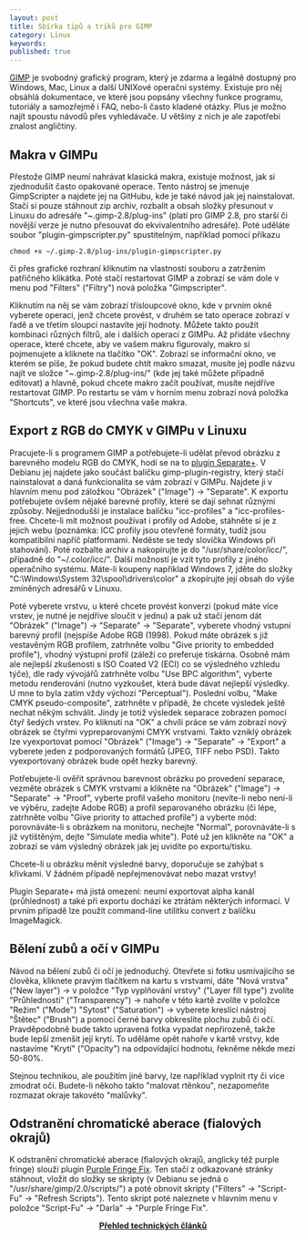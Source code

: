 ```yaml
---
layout: post
title: Sbírka tipů a triků pro GIMP
category: Linux
keywords:
published: true
---
```


[GIMP](http://www.gimp.org/) je svobodný grafický program, který je zdarma a legálně dostupný pro Windows, Mac, Linux a další UNIXové operační systémy. Existuje pro něj obsáhlá dokumentace, ve které jsou popsány všechny funkce programu, tutoriály a samozřejmě i FAQ, nebo-li často kladené otázky. Plus je možno najít spoustu návodů přes vyhledávače. U většiny z nich je ale zapotřebí znalost angličtiny.

## Makra v GIMPu

Přestože GIMP neumí nahrávat klasická makra, existuje možnost, jak si zjednodušit často opakované operace. Tento nástroj se jmenuje GimpScripter a najdete jej na GitHubu, kde je také návod jak jej nainstalovat. Stačí si pouze stáhnout zip archiv, rozbalit a obsah složky přesunout v Linuxu do adresáře "~.gimp-2.8/plug-ins" (platí pro GIMP 2.8, pro starší či novější verze je nutno přesouvat do ekvivalentního adresáře). Poté uděláte soubor "plugin-gimpscripter.py" spustitelným, například pomocí příkazu
```
chmod +x ~/.gimp-2.8/plug-ins/plugin-gimpscripter.py
```
či přes grafické rozhraní kliknutím na vlastnosti souboru a zatržením patřičného klikátka. Poté stačí restartovat GIMP a zobrazí se vám dole v menu pod "Filters" ("Filtry") nová položka "Gimpscripter".

Kliknutím na něj se vám zobrazí třísloupcové okno, kde v prvním okně vyberete operaci, jenž chcete provést, v druhém se tato operace zobrazí v řadě a ve třetím sloupci nastavíte její hodnoty. Můžete takto použít kombinaci různých filtrů, ale i dalších operací z GIMPu. Až přidáte všechny operace, které chcete, aby ve vašem makru figurovaly, makro si pojmenujete a kliknete na tlačítko "OK". Zobrazí se informační okno, ve kterém se píše, že pokud budete chtít makro smazat, musíte jej podle názvu najít ve složce "~.gimp-2.8/plug-ins/" (kde jej také můžete případně editovat) a hlavně, pokud chcete makro začít používat, musíte nejdříve restartovat GIMP. Po restartu se vám v horním menu zobrazí nová položka "Shortcuts", ve které jsou všechna vaše makra.

## Export z RGB do CMYK v GIMPu v Linuxu

Pracujete-li s programem GIMP a potřebujete-li udělat převod obrázku z barevného modelu RGB do CMYK, hodí se na to [plugin Separate+](http://cue.yellowmagic.info/softwares/separate-plus/index.html). V Debianu jej najdete jako součást balíčku gimp-plugin-registry, který stačí nainstalovat a daná funkcionalita se vám zobrazí v GIMPu. Najdete ji v hlavním menu pod záložkou "Obrázek" ("Image") -> "Separate". K exportu potřebujete ovšem nějaké barevné profily, které se dají sehnat různými způsoby. Nejjednodušší je instalace balíčku "icc-profiles" a "icc-profiles-free. Chcete-li mít možnost používat i profily od Adobe, stáhněte si je z jejich webu (poznámka: ICC profily jsou otevřené formáty, tudíž jsou kompatibilní napříč platformami. Neděste se tedy slovíčka Windows při stahování). Poté rozbalte archiv a nakopírujte je do "/usr/share/color/icc/", případně do "~/.color/icc/". Další možností je vzít tyto profily z jiného operačního systému. Máte-li koupeny například Windows 7, jděte do složky "C:\Windows\System 32\spool\drivers\color\" a zkopírujte její obsah do výše zmíněných adresářů v Linuxu.

Poté vyberete vrstvu, u které chcete provést konverzi (pokud máte více vrstev, je nutné je nejdříve sloučit v jednu) a pak už stačí jenom dát "Obrázek" ("Image") -> "Separate" -> "Separate", vyberete vhodný vstupní barevný profil (nejspíše Adobe RGB (1998). Pokud máte obrázek s již vestavěným RGB profilem, zatrhněte volbu "Give priority to embedded profile"), vhodný výstupní profil (záleží co preferuje tiskárna. Osobně mám ale nejlepší zkušenosti s ISO Coated V2 (ECI) co se výsledného vzhledu týče), dle rady vývojářů zatrhněte volbu "Use BPC algorithm", vyberte metodu renderování (nutno vyzkoušet, která bude dávat nejlepší výsledky. U mne to byla zatím vždy výchozí "Perceptual"). Poslední volbu, "Make CMYK pseudo-composite", zatrhněte v případě, že chcete výsledek ještě nechat někým schválit. Jindy je totiž výsledek separace zobrazen pomocí čtyř šedých vrstev. Po kliknutí na "OK" a chvíli práce se vám zobrazí nový obrázek se čtyřmi vypreparovanými CMYK vrstvami. Takto vzniklý obrázek lze vyexportovat pomocí "Obrázek" ("Image") -> "Separate" -> "Export" a vyberete jeden z podporovaných formátů (JPEG, TIFF nebo PSD). Takto vyexportovaný obrázek bude opět hezky barevný.

Potřebujete-li ověřit správnou barevnost obrázku po provedení separace, vezměte obrázek s CMYK vrstvami a klikněte na "Obrázek" ("Image") -> "Separate" -> "Proof", vyberte profil vašeho monitoru (nevíte-li nebo není-li ve výběru, zadejte Adobe RGB) a profil separovaného obrázku (či lépe, zatrhněte volbu "Give priority to attached profile") a vyberte mód: porovnáváte-li s obrázkem na monitoru, nechejte "Normal", porovnáváte-li s již vytištěným, dejte "Simulate media white"). Poté už jen klikněte na "OK" a zobrazí se vám výsledný obrázek jak jej uvidíte po exportu/tisku.

Chcete-li u obrázku měnit výsledné barvy, doporučuje se zahýbat s křivkami. V žádném případě nepřejmenovávat nebo mazat vrstvy!

Plugin Separate+ má jistá omezení: neumí exportovat alpha kanál (průhlednost) a také při exportu dochází ke ztrátám některých informací. V prvním případě lze použít command-line utilitku convert z balíčku ImageMagick.
## Bělení zubů a očí v GIMPu

Návod na bělení zubů či očí je jednoduchý. Otevřete si fotku usmívajícího se člověka, kliknete pravým tlačítkem na kartu s vrstvami, dáte "Nová vrstva" ("New layer") -> v položce "Typ vyplňování vrstvy" ("Layer fill type") zvolíte "Průhledností" ("Transparency") -> nahoře v této kartě zvolíte v položce "Režim" ("Mode") "Sytost" ("Saturation") -> vyberete kreslící nástroj "Štětec" ("Brush") a pomocí černé barvy obkreslíte plochu zubů či očí. Pravděpodobně bude takto upravená fotka vypadat nepřirozeně, takže bude lepší zmenšit její krytí. To uděláme opět nahoře v kartě vrstvy, kde nastavíme "Krytí" ("Opacity") na odpovídající hodnotu, řekněme někde mezi 50-80%.

Stejnou technikou, ale použitím jiné barvy, lze například vyplnit rty či více zmodrat oči. Budete-li někoho takto "malovat rtěnkou", nezapomeňte rozmazat okraje takovéto "malůvky".
## Odstranění chromatické aberace (fialových okrajů)

K odstranění chromatické aberace (fialových okrajů, anglicky též purple fringe) slouží plugin [Purple Fringe Fix](http://registry.gimp.org/node/185). Ten stačí z odkazované stránky stáhnout, vložit do složky se skripty (v Debianu se jedná o "/usr/share/gimp/2.0/scripts/") a poté obnovit skripty ("Filters" -> "Script-Fu" -> "Refresh Scripts"). Tento skript poté naleznete v hlavním menu v položce "Script-Fu" -> "Darla" -> "Purple Fringe Fix".

<center><b><a href="../">Přehled technických článků</a></b></center>

